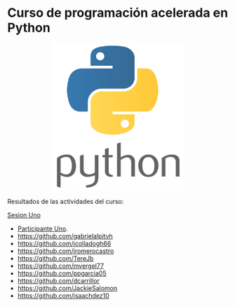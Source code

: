 # Curso de programación acelerada en Python

<p align="center">
<img src="logopython.png" width="300">
</p>
Resultados de las actividades del curso:

[Sesion Uno](curso_acelerado_python/sesion1/README.md)

- [Participante Uno](https://github.com/ulinjr).
- https://github.com/gabrielalpitvh
- https://github.com/jcolladogh66
- https://github.com/jromerocastro
- https://github.com/TereJb
- https://github.com/mvergel77
- https://github.com/ppgarcia05
- https://github.com/dcarrillor
- https://github.com/JackieSalomon
- https://github.com/isaachdez10

